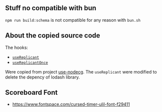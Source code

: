 ## Stuff no compatible with bun

`npm run build:schema` is not compatible for any reason with `bun.sh`

## About the copied source code

The hooks:

- [`useReplicant`](https://github.com/Hoishin/use-nodecg/blob/master/src/use-replicant.ts)
- [`useReplicantOnce`](https://github.com/Hoishin/use-nodecg/blob/master/src/use-replicant-once.ts)

Were copied from project [use-nodecg](https://github.com/Hoishin/use-nodecg). The `useReplicant` were modified to delete the depency of lodash library.

## Scoreboard Font

- https://www.fontspace.com/cursed-timer-ulil-font-f29411
